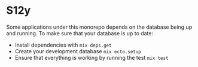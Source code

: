 # S12y

Some applications under this monorepo depends on the database being up and running. To make sure that your database is up to date:

- Install dependencies with `mix deps.get`
- Create your development database `mix ecto.setup`
- Ensure that everything is working by running the test `mix test`
